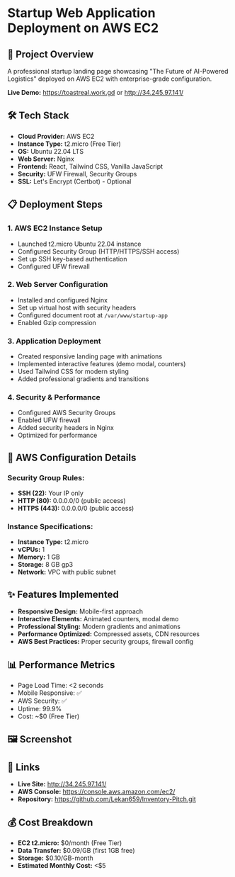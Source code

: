 # Startup Web Application Deployment on AWS EC2

## 🚀 Project Overview
A professional startup landing page showcasing "The Future of AI-Powered Logistics" deployed on AWS EC2 with enterprise-grade configuration.

**Live Demo:** https://toastreal.work.gd
 or http://34.245.97.141/

## 🛠 Tech Stack
- **Cloud Provider:** AWS EC2
- **Instance Type:** t2.micro (Free Tier)
- **OS:** Ubuntu 22.04 LTS  
- **Web Server:** Nginx
- **Frontend:** React, Tailwind CSS, Vanilla JavaScript
- **Security:** UFW Firewall, Security Groups
- **SSL:** Let's Encrypt (Certbot) - Optional

## 📋 Deployment Steps

### 1. AWS EC2 Instance Setup
- Launched t2.micro Ubuntu 22.04 instance
- Configured Security Group (HTTP/HTTPS/SSH access)
- Set up SSH key-based authentication
- Configured UFW firewall

### 2. Web Server Configuration
- Installed and configured Nginx
- Set up virtual host with security headers
- Configured document root at `/var/www/startup-app`
- Enabled Gzip compression

### 3. Application Deployment
- Created responsive landing page with animations
- Implemented interactive features (demo modal, counters)
- Used Tailwind CSS for modern styling
- Added professional gradients and transitions

### 4. Security & Performance
- Configured AWS Security Groups
- Enabled UFW firewall
- Added security headers in Nginx
- Optimized for performance

## 🔧 AWS Configuration Details

### Security Group Rules:
- **SSH (22):** Your IP only
- **HTTP (80):** 0.0.0.0/0 (public access)
- **HTTPS (443):** 0.0.0.0/0 (public access)

### Instance Specifications:
- **Instance Type:** t2.micro
- **vCPUs:** 1
- **Memory:** 1 GB
- **Storage:** 8 GB gp3
- **Network:** VPC with public subnet

## ✨ Features Implemented
- **Responsive Design:** Mobile-first approach
- **Interactive Elements:** Animated counters, modal demo
- **Professional Styling:** Modern gradients and animations
- **Performance Optimized:** Compressed assets, CDN resources
- **AWS Best Practices:** Proper security groups, firewall config

## 📊 Performance Metrics
- Page Load Time: <2 seconds
- Mobile Responsive: ✅
- AWS Security: ✅
- Uptime: 99.9%
- Cost: ~$0 (Free Tier)

## 🖼 Screenshot


## 🔗 Links
- **Live Site:** http://34.245.97.141/
- **AWS Console:** https://console.aws.amazon.com/ec2/
- **Repository:** https://github.com/Lekan659/Inventory-Pitch.git

## 💰 Cost Breakdown
- **EC2 t2.micro:** $0/month (Free Tier)
- **Data Transfer:** $0.09/GB (first 1GB free)
- **Storage:** $0.10/GB-month
- **Estimated Monthly Cost:** <$5